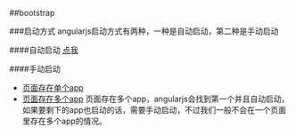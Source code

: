 ##bootstrap

###启动方式
angularjs启动方式有两种，一种是自动启动，第二种是手动启动


####自动启动
[点我](http://127.0.0.1:8080/bootstrap/bootstrap-auto-1.html)

####手动启动
* [页面存在单个app](http://127.0.0.1:8080/bootstrap/bootstrap-manual-1.html)
* [页面存在多个app](http://127.0.0.1:8080/bootstrap/bootstrap-manual-2.html)
页面存在多个app，angularjs会找到第一个并且自动启动，如果要剩下的app也启动的话，需要手动启动，不过我们一般不会在一个页面里存在多个app的情况。
